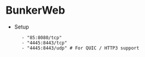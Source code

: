 # BunkerWeb 

- Setup
```
      - "85:8080/tcp"
      - "4445:8443/tcp"
      - "4445:8443/udp" # For QUIC / HTTP3 support
```
